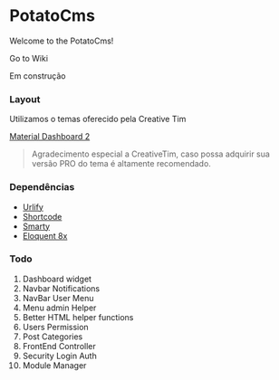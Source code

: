 # PotatoCms

Welcome to the PotatoCms!

Go to Wiki

Em construção

### Layout
Utilizamos o temas oferecido pela Creative Tim

[Material Dashboard 2](https://www.creative-tim.com/product/material-dashboard)

> Agradecimento especial a CreativeTim, caso possa adquirir sua versão PRO do tema é altamente recomendado.

### Dependências 
* [Urlify](https://github.com/jbroadway/urlify)
* [Shortcode](https://github.com/thunderer/Shortcode)
* [Smarty](https://github.com/smarty-php/smarty)
* [Eloquent 8x](https://laravel.com/docs/8.x/eloquent#introduction)


### Todo

 1. Dashboard widget
 2. Navbar Notifications
 3. NavBar User Menu
 4. Menu admin Helper
 5. Better HTML helper functions
 6. Users Permission
 7. Post Categories
 8. FrontEnd Controller
 9. Security Login Auth
 10. Module Manager
